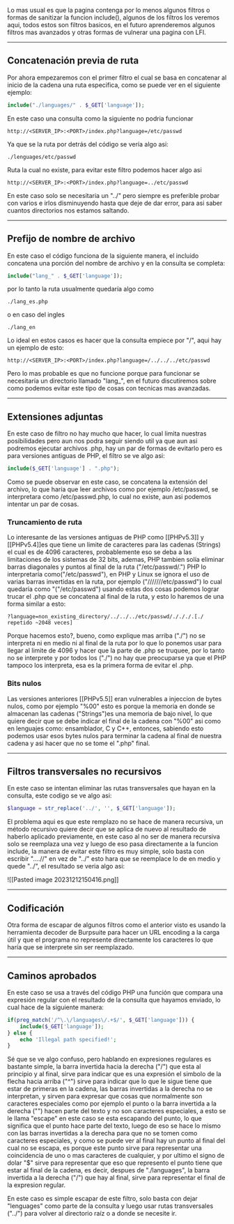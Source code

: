 Lo mas usual es que la pagina contenga por lo menos algunos filtros o formas de sanitizar la funcion include(), algunos de los filtros los veremos aqui, todos estos son filtros basicos, en el futuro aprenderemos algunos filtros mas avanzados y otras formas de vulnerar una pagina con LFI.

---
## Concatenación previa de ruta

Por ahora empezaremos con el primer filtro el cual se basa en concatenar al inicio de la cadena una ruta especifica, como se puede ver en el siguiente ejemplo:

```php
include("./languages/" . $_GET['language']);
```

En este caso una consulta como la siguiente no podria funcionar 

	http://<SERVER_IP>:<PORT>/index.php?language=/etc/passwd

Ya que se la ruta por detrás del código se vería algo asi: 

	./lenguages/etc/passwd

Ruta la cual no existe, para evitar este filtro podemos hacer algo asi 

	http://<SERVER_IP>:<PORT>/index.php?language=../etc/passwd

En este caso solo se necesitaria un "../" pero siempre es preferible probar con varios e irlos disminuyendo hasta que deje de dar error, para asi saber cuantos directorios nos estamos saltando.

---
## Prefijo de nombre de archivo

En este caso el código funciona de la siguiente manera, el incluido concatena una porción del nombre de archivo y en la consulta se completa: 

```php
include("lang_" . $_GET['language']);
```

por lo tanto la ruta usualmente quedaría algo como 

	./lang_es.php

o en caso del ingles

	./lang_en

Lo ideal en estos casos es hacer que la consulta empiece por "/", aqui hay un ejemplo de esto: 

	http://<SERVER_IP>:<PORT>/index.php?language=/../../../etc/passwd

Pero lo mas probable es que no funcione porque para funcionar se necesitaría un directorio llamado "lang_", en el futuro discutiremos sobre como podemos evitar este tipo de cosas con tecnicas mas avanzadas.

---
## Extensiones adjuntas 

En este caso de filtro no hay mucho que hacer, lo cual limita nuestras posibilidades pero aun nos podra seguir siendo util ya que aun asi podremos ejecutar archivos .php, hay un par de formas de evitarlo pero es para versiones antiguas de PHP, el filtro se ve algo asi:

```php
include($_GET['language'] . ".php");
```

Como se puede observar en este caso, se concatena la extensión del archivo, lo que haría que leer archivos como por ejemplo /etc/passwd, se interpretara como /etc/passwd.php, lo cual no existe, aun asi podemos intentar un par de cosas.
### Truncamiento de ruta 

Lo interesante de las versiones antiguas de PHP como [[PHPv5.3]] y [[PHPv5.4]]es que tiene un limite de caracteres para las cadenas (Strings) el cual es de 4096 caracteres, probablemente eso se deba a  las limitaciones de los sistemas de 32 bits, ademas, PHP tambien solía eliminar barras diagonales y puntos al final de la ruta ("/etc/passwd/.")  PHP lo interpretaría como("/etc/passwd"), en PHP y Linux se ignora el  uso de varias barras invertidas en la ruta, por ejemplo ("///////etc/passwd") lo cual quedaría como "("/etc/passwd") usando estas dos cosas podemos lograr trucar el .php que se concatena al final de la ruta, y esto lo haremos de una forma similar a esto:

```url
?language=non_existing_directory/../../../etc/passwd/./././.[./ repetido ~2048 veces]
````

Porque hacemos esto?, bueno, como explique mas arriba ("./") no se interpreta ni en medio ni al final de la ruta por lo que lo ponemos usar para llegar al limite de 4096 y hacer que la parte de .php se truquee, por lo tanto no se interprete y por todos los ("./") no hay que preocuparse ya que el PHP tampoco los interpreta, esa es la primera forma de evitar el .php.

### Bits nulos

Las versiones anteriores [[PHPv5.5]]  eran vulnerables a injeccion de bytes nulos, como por ejemplo "%00" esto es porque la memoria en donde se almacenan las cadenas ("Strings")es una memoria de bajo nivel, lo que quiere decir que se debe indicar el final de la cadena con "%00" asi como en lenguajes como: ensamblador, C y C++, entonces, sabiendo esto podemos usar esos bytes nulos para terminar la cadena al final de nuestra cadena y asi hacer que no se tome el ".php" final.

--- 
## Filtros transversales no recursivos 

En este caso se intentan eliminar las rutas transversales que hayan en la consulta, este codigo se ve algo asi: 

```php
$language = str_replace('../', '', $_GET['language']);
```

El problema aqui es que este remplazo no se hace de manera recursiva, un método recursivo quiere decir que se aplica de nuevo al resultado de haberlo aplicado previamente, en este caso al no ser de manera recursiva solo se reemplaza una vez y luego de eso pasa directamente a la funcion include, la manera de evitar este filtro es muy simple, solo basta con escribir "....//" en vez de "../" esto hara que se reemplace lo de en medio y quede "../", el resultado se veria algo asi:

![[Pasted image 20231212150416.png]]

---

## Codificación

Otra forma de escapar de algunos filtros como el anterior visto es usando la herramienta decoder de Burpsuite para hacer un URL encoding a la carga útil y que el programa no represente directamente los caracteres lo que haría que se interprete sin ser reemplazado.

---
## Caminos aprobados

En este caso se usa a través del código PHP una función que compara una expresión regular con el resultado de la consulta que hayamos enviado, lo cual hace de la siguiente manera:

```php
if(preg_match('/^\.\/languages\/.+$/', $_GET['language'])) {
    include($_GET['language']);
} else {
    echo 'Illegal path specified!';
}
```

Sé que se ve algo confuso, pero hablando en expresiones regulares es bastante simple, la barra invertida hacia la derecha ("/") que esta al principio y al final, sirve para indicar que es una expresión  el simbolo de la flecha hacia arriba ("^") sirve para indicar que lo que le sigue tiene que estar de primeras en la cadena, las barras invertidas a la derecha no se interpretan, y sirven para expresar que cosas que normalmente son caracteres especiales como por ejemplo el punto o la barra invertida a la derecha ("") hacen parte del texto y no son caracteres especiales, a esto se le llama "escape" en este caso se esta escapando del punto, lo que significa que el punto hace parte del texto, luego de eso se hace lo mismo con las barras invertidas a la derecha para que no se tomen como caracteres especiales, y como se puede ver al final hay un punto al final del cual no se escapa, es porque este punto sirve para representar una coincidencia de uno o mas caracteres de cualquier, y por ultimo el signo de dolar "$" sirve para representar que eso que represento el punto tiene que estar al final de la cadena, es decir, despues de "./languages", la barra invertida a la derecha ("/") que hay al final, sirve para representar el final de la expresion regular.

En este caso es simple escapar de este filtro, solo basta con dejar "lenguages" como parte de la consulta y luego usar rutas transversales ("../") para volver al directorio raíz o a donde se necesite ir.